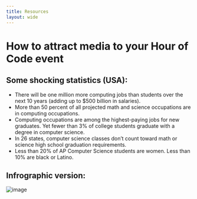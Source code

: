```yaml
---
title: Resources
layout: wide
---
```

# How to attract media to your Hour of Code event

## Some shocking statistics (USA):

- There will be one million more computing jobs than students over the next 10 years (adding up to $500 billion in salaries).
- More than 50 percent of all projected math and science occupations are in computing occupations. 
- Computing occupations are among the highest-paying jobs for new graduates. Yet fewer than 3% of college students graduate with a degree in computer science.
- In 26 states, computer science classes don’t count toward math or science high school graduation requirements. 
- Less than 20% of AP Computer Science students are women. Less than 10% are black or Latino.

## Infrographic version:

![image](http://code.org/images/fit-8000/Code.org_infographic.png)